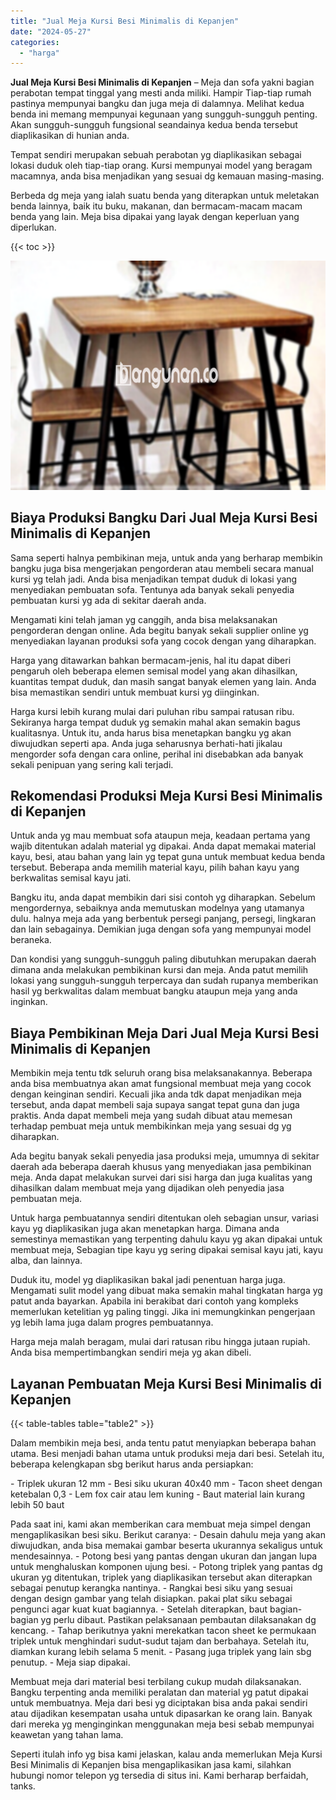 ```yaml
---
title: "Jual Meja Kursi Besi Minimalis di Kepanjen"
date: "2024-05-27"
categories: 
  - "harga"
---
```


**Jual Meja Kursi Besi Minimalis di Kepanjen** – Meja dan sofa yakni bagian perabotan tempat tinggal yang mesti anda miliki. Hampir Tiap-tiap rumah pastinya mempunyai bangku dan juga meja di dalamnya. Melihat kedua benda ini memang mempunyai kegunaan yang sungguh-sungguh penting. Akan sungguh-sungguh fungsional seandainya kedua benda tersebut diaplikasikan di hunian anda.

Tempat sendiri merupakan sebuah perabotan yg diaplikasikan sebagai lokasi duduk oleh tiap-tiap orang. Kursi mempunyai model yang beragam macamnya, anda bisa menjadikan yang sesuai dg kemauan masing-masing.

Berbeda dg meja yang ialah suatu benda yang diterapkan untuk meletakan benda lainnya, baik itu buku, makanan, dan bermacam-macam macam benda yang lain. Meja bisa dipakai yang layak dengan keperluan yang diperlukan.

{{< toc >}}

![Jual Meja Kursi Besi Minimalis di Kepanjen](/images/jual-meja-besi-murah07.png)

## Biaya Produksi Bangku Dari Jual Meja Kursi Besi Minimalis di Kepanjen

Sama seperti halnya pembikinan meja, untuk anda yang berharap membikin bangku juga bisa mengerjakan pengorderan atau membeli secara manual kursi yg telah jadi. Anda bisa menjadikan tempat duduk di lokasi yang menyediakan pembuatan sofa. Tentunya ada banyak sekali penyedia pembuatan kursi yg ada di sekitar daerah anda.

Mengamati kini telah jaman yg canggih, anda bisa melaksanakan pengorderan dengan online. Ada begitu banyak sekali supplier online yg menyediakan layanan produksi sofa yang cocok dengan yang diharapkan.

Harga yang ditawarkan bahkan bermacam-jenis, hal itu dapat diberi pengaruh oleh beberapa elemen semisal model yang akan dihasilkan, kuantitas tempat duduk, dan masih sangat banyak elemen yang lain. Anda bisa memastikan sendiri untuk membuat kursi yg diinginkan.

Harga kursi lebih kurang mulai dari puluhan ribu sampai ratusan ribu. Sekiranya harga tempat duduk yg semakin mahal akan semakin bagus kualitasnya. Untuk itu, anda harus bisa menetapkan bangku yg akan diwujudkan seperti apa. Anda juga seharusnya berhati-hati jikalau mengorder sofa dengan cara online, perihal ini disebabkan ada banyak sekali penipuan yang sering kali terjadi.

## Rekomendasi Produksi Meja Kursi Besi Minimalis di Kepanjen

Untuk anda yg mau membuat sofa ataupun meja, keadaan pertama yang wajib ditentukan adalah material yg dipakai. Anda dapat memakai material kayu, besi, atau bahan yang lain yg tepat guna untuk membuat kedua benda tersebut. Beberapa anda memilih material kayu, pilih bahan kayu yang berkwalitas semisal kayu jati.

Bangku itu, anda dapat membikin dari sisi contoh yg diharapkan. Sebelum mengordernya, sebaiknya anda memutuskan modelnya yang utamanya dulu. halnya meja ada yang berbentuk persegi panjang, persegi, lingkaran dan lain sebagainya. Demikian juga dengan sofa yang mempunyai model beraneka.

Dan kondisi yang sungguh-sungguh paling dibutuhkan merupakan daerah dimana anda melakukan pembikinan kursi dan meja. Anda patut memilih lokasi yang sungguh-sungguh terpercaya dan sudah rupanya memberikan hasil yg berkwalitas dalam membuat bangku ataupun meja yang anda inginkan.

## Biaya Pembikinan Meja Dari Jual Meja Kursi Besi Minimalis di Kepanjen

Membikin meja tentu tdk seluruh orang bisa melaksanakannya. Beberapa anda bisa membuatnya akan amat fungsional membuat meja yang cocok dengan keinginan sendiri. Kecuali jika anda tdk dapat menjadikan meja tersebut, anda dapat membeli saja supaya sangat tepat guna dan juga praktis. Anda dapat membeli meja yang sudah dibuat atau memesan terhadap pembuat meja untuk membikinkan meja yang sesuai dg yg diharapkan.

Ada begitu banyak sekali penyedia jasa produksi meja, umumnya di sekitar daerah ada beberapa daerah khusus yang menyediakan jasa pembikinan meja. Anda dapat melakukan survei dari sisi harga dan juga kualitas yang dihasilkan dalam membuat meja yang dijadikan oleh penyedia jasa pembuatan meja.

Untuk harga pembuatannya sendiri ditentukan oleh sebagian unsur, variasi kayu yg diaplikasikan juga akan menetapkan harga. Dimana anda semestinya memastikan yang terpenting dahulu kayu yg akan dipakai untuk membuat meja, Sebagian tipe kayu yg sering dipakai semisal kayu jati, kayu alba, dan lainnya.

Duduk itu, model yg diaplikasikan bakal jadi penentuan harga juga. Mengamati sulit model yang dibuat maka semakin mahal tingkatan harga yg patut anda bayarkan. Apabila ini berakibat dari contoh yang kompleks memerlukan ketelitian yg paling tinggi. Jika ini memungkinkan pengerjaan yg lebih lama juga dalam progres pembuatannya.

Harga meja malah beragam, mulai dari ratusan ribu hingga jutaan rupiah. Anda bisa mempertimbangkan sendiri meja yg akan dibeli.

## Layanan Pembuatan Meja Kursi Besi Minimalis di Kepanjen

{{< table-tables table="table2" >}}

Dalam membikin meja besi, anda tentu patut menyiapkan beberapa bahan utama. Besi menjadi bahan utama untuk produksi meja dari besi. Setelah itu, beberapa kelengkapan sbg berikut harus anda persiapkan:

\- Triplek ukuran 12 mm - Besi siku ukuran 40x40 mm - Tacon sheet dengan ketebalan 0,3 - Lem fox cair atau lem kuning - Baut material lain kurang lebih 50 baut

Pada saat ini, kami akan memberikan cara membuat meja simpel dengan mengaplikasikan besi siku. Berikut caranya: - Desain dahulu meja yang akan diwujudkan, anda bisa memakai gambar beserta ukurannya sekaligus untuk mendesainnya. - Potong besi yang pantas dengan ukuran dan jangan lupa untuk menghaluskan komponen ujung besi. - Potong triplek yang pantas dg ukuran yg ditentukan, triplek yang diaplikasikan tersebut akan diterapkan sebagai penutup kerangka nantinya. - Rangkai besi siku yang sesuai dengan design gambar yang telah disiapkan. pakai plat siku sebagai pengunci agar kuat kuat bagiannya. - Setelah diterapkan, baut bagian-bagian yg perlu dibaut. Pastikan pelaksanaan pembautan dilaksanakan dg kencang. - Tahap berikutnya yakni merekatkan tacon sheet ke permukaan triplek untuk menghindari sudut-sudut tajam dan berbahaya. Setelah itu, diamkan kurang lebih selama 5 menit. - Pasang juga triplek yang lain sbg penutup. - Meja siap dipakai.

Membuat meja dari material besi terbilang cukup mudah dilaksanakan. Bangku terpenting anda memiliki peralatan dan material yg patut dipakai untuk membuatnya. Meja dari besi yg diciptakan bisa anda pakai sendiri atau dijadikan kesempatan usaha untuk dipasarkan ke orang lain. Banyak dari mereka yg menginginkan menggunakan meja besi sebab mempunyai keawetan yang tahan lama.

Seperti itulah info yg bisa kami jelaskan, kalau anda memerlukan Meja Kursi Besi Minimalis di Kepanjen bisa mengaplikasikan jasa kami, silahkan hubungi nomor telepon yg tersedia di situs ini. Kami berharap berfaidah, tanks.
